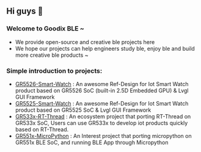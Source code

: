 ## Hi guys 👋

### Welcome to Goodix BLE ~

- We provide open-source and creative ble projects here
- We hope our projects can help engineers study ble, enjoy ble and build more creative ble products ~

### Simple introduction to projects:

- [GR5526-Smart-Watch](https://github.com/gotoble/GR5526-Smart-Watch) : An awesome Ref-Design for Iot Smart Watch product based on GR5526 SoC (built-in 2.5D Embedded GPU) & Lvgl GUI Framework
- [GR5525-Smart-Watch](https://github.com/gotoble/GR5525-Smart-Watch) : An awesome Ref-Design for Iot Smart Watch product based on GR5525 SoC & Lvgl GUI Framework
- [GR533x-RT-Thread](https://github.com/gotoble/GR533x-RT-Thread) : An ecosystem project that porting RT-Thread on GR533x SoC, Users can use GR533x to develop iot products quickly based on RT-Thread. 
- [GR551x-MicroPython](https://github.com/gotoble/GR551x-MicroPython) : An Interest project that porting micropython on GR551x BLE SoC, and running BLE App through Micropython



<!--

**Here are some ideas to get you started:**

🙋‍♀️ A short introduction - what is your organization all about?
🌈 Contribution guidelines - how can the community get involved?
👩‍💻 Useful resources - where can the community find your docs? Is there anything else the community should know?
🍿 Fun facts - what does your team eat for breakfast?
🧙 Remember, you can do mighty things with the power of [Markdown](https://docs.github.com/github/writing-on-github/getting-started-with-writing-and-formatting-on-github/basic-writing-and-formatting-syntax)
-->

